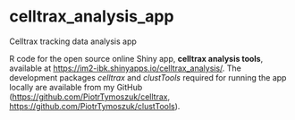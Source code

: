 # celltrax_analysis_app
Celltrax tracking data analysis app

R code for the open source online Shiny app, __celltrax analysis tools__, available at https://im2-ibk.shinyapps.io/celltrax_analysis/. The development packages _celltrax_ and _clustTools_ required for running the app locally are available from my GitHub (https://github.com/PiotrTymoszuk/celltrax, https://github.com/PiotrTymoszuk/clustTools).

